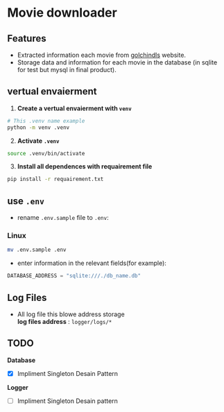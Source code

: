 # Movie downloader

## Features
- Extracted information each movie from [golchindls](https://golchindls.ir/) website.
- Storage data and information for each movie in the database (in sqlite for test but mysql in final product).


## vertual envaierment
1. **Create a vertual envaierment with `venv`**
```bash
# This .venv name example
python -m venv .venv
```
2. **Activate `.venv`**
```bash
source .venv/bin/activate
```
3. **Install all dependences with requairement file**
```bash
pip install -r requairement.txt
```

## use `.env` 
- rename `.env.sample` file to `.env`:
### Linux
```bash
mv .env.sample .env
```
- enter information in the relevant fields(for example):
```python
DATABASE_ADDRESS = "sqlite:///./db_name.db"
```

## Log Files
- All log file this blowe address storage  
**log files address** : `logger/logs/*`


## TODO
**Database**
- [X] Impliment Singleton Desain Pattern

**Logger**
- [ ] Impliment Singleton Desain pattern

